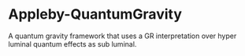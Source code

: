 # Appleby-QuantumGravity
A quantum gravity framework that uses a GR interpretation over hyper luminal quantum effects as sub luminal.
